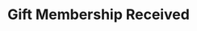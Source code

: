 ---
title: Gift Membership Received
description: Trigger for new YouTube gift memberships
variables:
  - name: id
    description: The id of the membership gifting event
  - name: tier
    description: The tier the gifted user received
  - name: gifterUser
    description: The display name of the user who received the gifted membership
  - name: gifterUserName
    description: The user name of the user who received the gifted membership
  - name: gifterUserId
    description: The id of the user who received the gifted membership
  - name: gifterUserType
    description: The type of user who received the gifted membership
commonVariables:
  - YouTubeBroadcaster
---